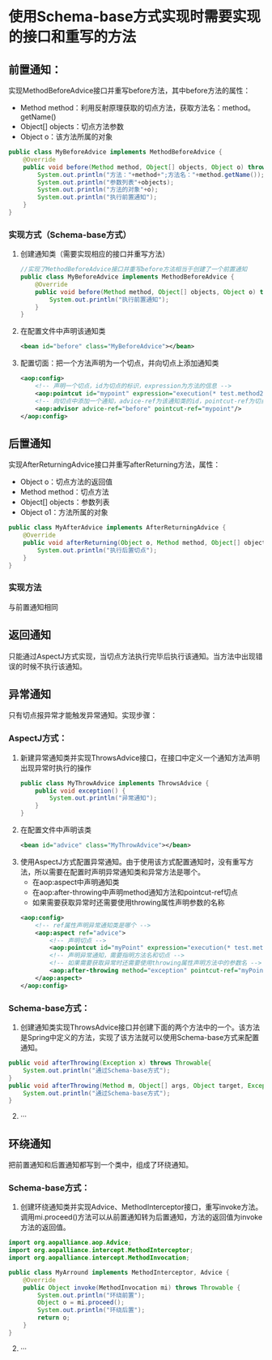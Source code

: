 
# 使用Schema-base方式实现时需要实现的接口和重写的方法

## 前置通知：
实现MethodBeforeAdvice接口并重写before方法，其中before方法的属性：
* Method method：利用反射原理获取的切点方法，获取方法名：method。getName()
* Object[] objects：切点方法参数
* Object o：该方法所属的对象
```java
public class MyBeforeAdvice implements MethodBeforeAdvice {
    @Override
    public void before(Method method, Object[] objects, Object o) throws Throwable {
        System.out.println("方法："+method+";方法名："+method.getName());
        System.out.println("参数列表"+objects);
        System.out.println("方法的对象"+o);
        System.out.println("执行前置通知");
    }
}
```
### 实现方式（Schema-base方式）
1. 创建通知类（需要实现相应的接口并重写方法）
    ```java
    //实现了MethodBeforeAdvice接口并重写before方法相当于创建了一个前置通知
    public class MyBeforeAdvice implements MethodBeforeAdvice {
        @Override
        public void before(Method method, Object[] objects, Object o) throws Throwable {
            System.out.println("执行前置通知");
        }
    }
    ```
2. 在配置文件中声明该通知类
    ```xml
    <bean id="before" class="MyBeforeAdvice"></bean>
    ```
3. 配置切面：把一个方法声明为一个切点，并向切点上添加通知类
    ```xml
    <aop:config>
        <!-- 声明一个切点，id为切点的标识，expression为方法的信息 -->
        <aop:pointcut id="mypoint" expression="execution(* test.method2(..))"/>
        <!-- 向切点中添加一个通知，advice-ref为该通知类的id，pointcut-ref为切点的id -->
        <aop:advisor advice-ref="before" pointcut-ref="mypoint"/>
    </aop:config>
    ```

## 后置通知
实现AfterReturningAdvice接口并重写afterReturning方法，属性：
* Object o：切点方法的返回值
* Method method：切点方法
* Object[] objects：参数列表
* Object o1：方法所属的对象
```java
public class MyAfterAdvice implements AfterReturningAdvice {
    @Override
    public void afterReturning(Object o, Method method, Object[] objects, Object o1) throws Throwable {
        System.out.println("执行后置切点");
    }
}

```
### 实现方法
与前置通知相同


## 返回通知
只能通过AspectJ方式实现，当切点方法执行完毕后执行该通知。当方法中出现错误的时候不执行该通知。



## 异常通知
只有切点报异常才能触发异常通知。实现步骤：
### AspectJ方式：
1. 新建异常通知类并实现ThrowsAdvice接口，在接口中定义一个通知方法声明出现异常时执行的操作
    ```java
    public class MyThrowAdvice implements ThrowsAdvice {
        public void exception() {
            System.out.println("异常通知");
        }
    }
    ```
2. 在配置文件中声明该类
    ```xml
    <bean id="advice" class="MyThrowAdvice"></bean>
    ```
3. 使用AspectJ方式配置异常通知。由于使用该方式配置通知时，没有重写方法，所以需要在配置时声明异常通知类和异常方法是哪个。
    * 在aop:aspect中声明通知类
    * 在aop:after-throwing中声明method通知方法和pointcut-ref切点
    * 如果需要获取异常时还需要使用throwing属性声明参数的名称
    ```xml
    <aop:config>
        <!-- ref属性声明异常通知类是哪个 -->
        <aop:aspect ref="advice">
            <!-- 声明切点 -->
            <aop:pointcut id="myPoint" expression="execution(* test.method2(..))"/> 
            <!-- 声明异常通知，需要指明方法名和切点 -->
            <!-- 如果需要获取异常时还需要使用throwing属性声明方法中的参数名 -->
            <aop:after-throwing method="exception" pointcut-ref="myPoint" throwing="name"></aop:after-throwing>
        </aop:aspect>
    </aop:config>
    ```
### Schema-base方式：
1. 创建通知类实现ThrowsAdvice接口并创建下面的两个方法中的一个。该方法是Spring中定义的方法，实现了该方法就可以使用Schema-base方式来配置通知。
```java
public void afterThrowing(Exception x) throws Throwable{
    System.out.println("通过Schema-base方式");
}
public void afterThrowing(Method m, Object[] args, Object target, Exception x){
    System.out.println("通过Schema-base方式");
}
```
2. ···


## 环绕通知
把前置通知和后置通知都写到一个类中，组成了环绕通知。
### Schema-base方式：
1. 创建环绕通知类并实现Advice、MethodInterceptor接口，重写invoke方法。调用mi.proceed()方法可以从前置通知转为后置通知，方法的返回值为invoke方法的返回值。
```java
import org.aopalliance.aop.Advice;
import org.aopalliance.intercept.MethodInterceptor;
import org.aopalliance.intercept.MethodInvocation;

public class MyArround implements MethodInterceptor, Advice {
    @Override
    public Object invoke(MethodInvocation mi) throws Throwable {
        System.out.println("环绕前置");
        Object o = mi.proceed();
        System.out.println("环绕后置");
        return o;
    }
}
```
2. ···